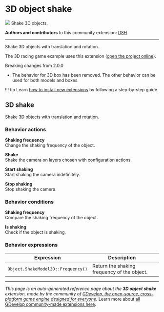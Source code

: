 # 3D object shake

<img src="https://resources.gdevelop-app.com/assets/Icons/vector-difference-ab.svg" class="extension-icon"></img>
Shake 3D objects.

**Authors and contributors** to this community extension: [D8H](https://gd.games/D8H).

---

Shake 3D objects with translation and rotation.

The 3D racing game example uses this extension ([open the project online](https://editor.gdevelop.io/?project=example://3d-racing-game)).

Breaking changes from 2.0.0

- The behavior for 3D box has been removed. The other behavior can be used for both models and boxes.

!!! tip
    Learn [how to install new extensions](/gdevelop5/extensions/search) by following a step-by-step guide.



## 3D shake 

Shake 3D objects with translation and rotation. 

### Behavior actions

**Shaking frequency**  
Change the shaking frequency of the object.

**Shake**  
Shake the camera on layers chosen with configuration actions.

**Start shaking**  
Start shaking the camera indefinitely.

**Stop shaking**  
Stop shaking the camera.

### Behavior conditions

**Shaking frequency**  
Compare the shaking frequency of the object.

**Is shaking**  
Check if the object is shaking.

### Behavior expressions

| Expression | Description |  |
|-----|-----|-----|
| `Object.ShakeModel3D::Frequency()` | Return the shaking frequency of the object. ||

---

*This page is an auto-generated reference page about the **3D object shake** extension, made by the community of [GDevelop, the open-source, cross-platform game engine designed for everyone](https://gdevelop.io/).* Learn more about [all GDevelop community-made extensions here](/gdevelop5/extensions).